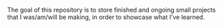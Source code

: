 The goal of this repository is to store finished and ongoing small projects that I was/am/will be making, in order to showcase what I've learned.
